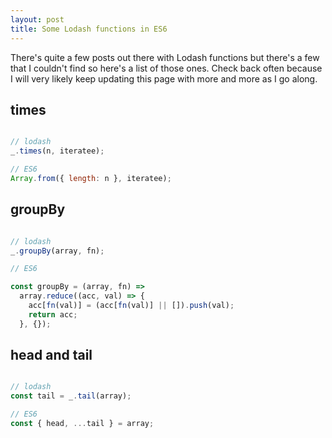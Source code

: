 ```yaml
---
layout: post
title: Some Lodash functions in ES6
---
```


There's quite a few posts out there with Lodash functions but there's a few that I couldn't find so here's a list of those ones. Check back often because I will very likely keep updating this page with more and more as I go along.

## times

```javascript

// lodash
_.times(n, iteratee);

// ES6
Array.from({ length: n }, iteratee);

```

## groupBy

```javascript

// lodash
_.groupBy(array, fn);

// ES6

const groupBy = (array, fn) =>
  array.reduce((acc, val) => {
    acc[fn(val)] = (acc[fn(val)] || []).push(val);
    return acc;
  }, {});
```

## head and tail

```javascript

// lodash
const tail = _.tail(array);

// ES6
const { head, ...tail } = array;

```
